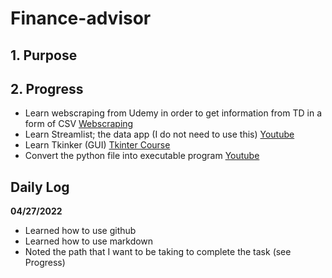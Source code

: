 # Finance-advisor


## 1. Purpose 

## 2. Progress

   - Learn webscraping from Udemy in order to get information from TD
   in a form of CSV [Webscraping](https://www.udemy.com/course/the-modern-python3-bootcamp/learn/lecture/7991196#overview)
   - Learn Streamlist; the data app (I do not need to use this) [Youtube](https://youtu.be/7zeAIEPJaoQ)
   - Learn Tkinker (GUI) [Tkinter Course](https://youtu.be/YXPyB4XeYLA)
   - Convert the python file into executable program 
     [Youtube](https://www.youtube.com/watch?v=UZX5kH72Yx4)

## Daily Log

**04/27/2022**
- Learned how to use github 
- Learned how to use markdown
- Noted the path that I want to be taking to complete the task (see Progress)
 

